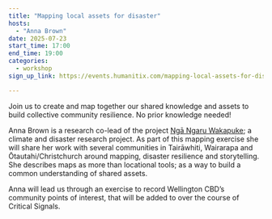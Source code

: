 ```yaml
---
title: "Mapping local assets for disaster"
hosts:
  - "Anna Brown"
date: 2025-07-23
start_time: 17:00
end_time: 19:00
categories:
  - workshop
sign_up_link: https://events.humanitix.com/mapping-local-assets-for-disaster/tickets

---
```


Join us to create and map together our shared knowledge and assets to build collective community resilience. No prior knowledge needed!

 

Anna Brown is a research co-lead of the project [Ngā Ngaru Wakapuke](https://ngangaruwakapuke.nz/); a climate and disaster research project. As part of this mapping exercise she will share her work with several communities in Tairāwhiti, Wairarapa and Ōtautahi/Christchurch around mapping, disaster resilience and storytelling. She describes maps as more than locational tools; as a way to build a common understanding of shared assets.

Anna will lead us through an exercise to record Wellington CBD’s community points of interest, that will be added to over the course of Critical Signals.

 